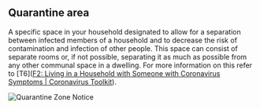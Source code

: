 ## Quarantine area 

A specific space in your household designated to allow for a separation between infected members of a household and to decrease the risk of contamination and infection of other people. This space can consist of separate rooms or, if not possible, separating it as much as possible from any other communal space in a dwelling. For more information on this refer to [T6]([F2: Living in a Household with Someone with Coronavirus Symptoms | Coronavirus Toolkit](https://www.coronavirus-toolkit.com/f2-living-in-a-household-with-someone-with-coronavirus-symptoms.html#t6-household-quarantine-area)).

![Quarantine Zone Notice](quarantine-zone.jpg) 
